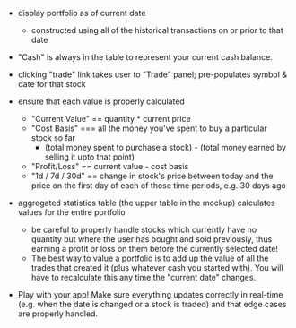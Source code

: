 - display portfolio as of current date
  - constructed using all of the historical transactions on or prior to that date
- "Cash" is always in the table to represent your current cash balance.
- clicking "trade" link takes user to "Trade" panel; pre-populates symbol & date for that stock
- ensure that each value is properly calculated
  - "Current Value" == quantity * current price
  - "Cost Basis" === all the money you've spent to buy a particular stock so far
    - (total money spent to purchase a stock) - (total money earned by selling it upto that point)
  - "Profit/Loss" == current value - cost basis
  - "1d / 7d / 30d" == change in stock's price between today and the price on the first day of each of those time periods, e.g. 30 days ago

- aggregated statistics table (the upper table in the mockup) calculates values for the entire portfolio
  - be careful to properly handle stocks which currently have no quantity but where the user has bought and sold previously, thus earning a profit or loss on them before the currently selected date!
  - The best way to value a portfolio is to add up the value of all the trades that created it (plus whatever cash you started with). You will have to recalculate this any time the "current date" changes.

- Play with your app! Make sure everything updates correctly in real-time (e.g. when the date is changed or a stock is traded) and that edge cases are properly handled.


